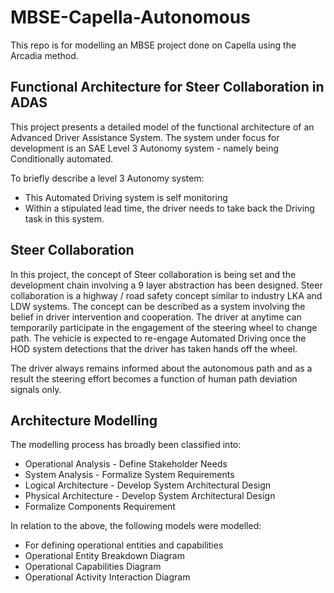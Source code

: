 # MBSE-Capella-Autonomous
This repo is for modelling an MBSE project done on Capella using the Arcadia method. 

## Functional Architecture for Steer Collaboration in ADAS

This project presents a detailed model of the functional architecture of an Advanced Driver Assistance System. The system under focus for development is an SAE Level 3 Autonomy system - namely being Conditionally automated.

To briefly describe a level 3 Autonomy system:
* This Automated Driving system is self monitoring
* Within a stipulated lead time, the driver needs to take back the Driving task in this system.

## Steer Collaboration
In this project, the concept of Steer collaboration is being set and the development chain involving a 9 layer abstraction has been designed.
Steer collaboration is a highway / road safety concept similar to industry LKA and LDW systems.
The concept can be described as a system involving the belief in driver intervention and cooperation. The driver at anytime can temporarily participate in the engagement of the steering wheel to change path. The vehicle is expected to re-engage Automated Driving once the HOD system detections that the driver has taken hands off the wheel.

The driver always remains informed about the autonomous path and as a result the steering effort becomes a function of human path deviation signals only.

## Architecture Modelling
The modelling process has broadly been classified into:
* Operational Analysis - Define Stakeholder Needs
* System Analysis - Formalize System Requirements
* Logical Architecture - Develop System Architectural Design
* Physical Architecture - Develop System Architectural Design
* Formalize Components Requirement

In relation to the above, the following models were modelled:
 * For defining operational entities and capabilities
  * Operational Entity Breakdown Diagram
  * Operational Capabilities Diagram
  * Operational Activity Interaction Diagram
